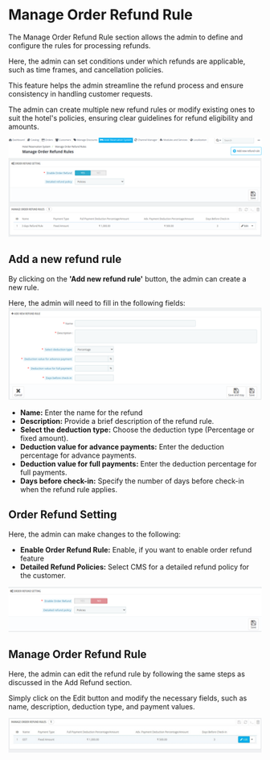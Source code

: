 # Manage Order Refund Rule

The Manage Order Refund Rule section allows the admin to define and configure the rules for processing refunds.

Here, the admin can set conditions under which refunds are applicable, such as time frames, and cancellation policies.

This feature helps the admin streamline the refund process and ensure consistency in handling customer requests.

The admin can create multiple new refund rules or modify existing ones to suit the hotel's policies, ensuring clear guidelines for refund eligibility and amounts.

![manage order refund rules!](./managing_refund_rule.png)


## Add a new refund rule

By clicking on the **'Add new refund rule'** button, the admin can create a new rule.

Here, the admin will need to fill in the following fields:
![Add new refund!](./add_new_refund.png)

- **Name:** Enter the name for the refund
- **Description:** Provide a brief description of the refund rule.
- **Select the deduction type:** Choose the deduction type (Percentage or fixed amount).
- **Deduction value for advance payments:** Enter the deduction percentage for advance payments.
- **Deduction value for full payments:**  Enter the deduction percentage for full payments.
- **Days before check-in:** Specify the number of days before check-in when the refund rule applies.


## Order Refund Setting

Here, the admin can make changes to the following:
- **Enable Order Refund Rule:** Enable, if you want to enable order refund feature
- **Detailed Refund Policies:** Select CMS for a detailed refund policy for the customer.

![refund setting!](./order_refund_setting.png)


## Manage Order Refund Rule

Here, the admin can edit the refund rule by following the same steps as discussed in the Add Refund section.

Simply click on the Edit button and modify the necessary fields, such as name, description, deduction type, and payment values.

![Edit refund rule!](./edit_refund.png)